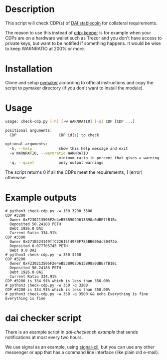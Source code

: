 # Description

This script will check CDP(s) of [DAI stablecoin](https://makerdao.com/dai) for collateral requirements.

The reason to use this instead of [cdp-keeper](https://github.com/makerdao/cdp-keeper) is for example when your CDPs are on a hardware wallet such as Trezor and you don't have access to private keys, but want to be notified if something happens. It would be wise to keep WARNRATIO at 200% or more.

# Installation

Clone and setup [pymaker](https://github.com/makerdao/pymaker) according to official instructions and copy the script to pymaker directory (if you don't want to install the module).

# Usage

```bash
usage: check-cdp.py [-h] [-w WARNRATIO] [-q] CDP [CDP ...]

positional arguments:
  CDP                   CDP id(s) to check

optional arguments:
  -h, --help            show this help message and exit
  -w WARNRATIO, --warnratio WARNRATIO
                        minimum ratio in percent that gives a warning
  -q, --quiet           only output warnings
```

The script returns 0 if all the CDPs meet the requirements, 1 (error) otherwise

# Example outputs

```
# python3 check-cdp.py -w 150 3200 3500
CDP #3200
  Owner 0xF230213506F2e4eB53B902D613B98a0dBE7fB1Bc
  Deposited 50.24188 PETH
  Debt 1926.0 DAI
  Current Ratio 334.91%
CDP #3500
  Owner 0x571E524149ffC22615f49F0F785BB605dc50472b
  Deposited 0.077705745 PETH
  Debt 0.0 DAI
# python3 check-cdp.py -w 350 3200
CDP #3200
  Owner 0xF230213506F2e4eB53B902D613B98a0dBE7fB1Bc
  Deposited 50.24188 PETH
  Debt 1926.0 DAI
  Current Ratio 334.91%
CDP #3200 is 334.91% which is less than 350.00%
# python3 check-cdp.py -w 350 -q 3200
CDP #3200 is 334.91% which is less than 350.00%
# python3 check-cdp.py -w 350 -q 3500 && echo Everything is fine
Everything is fine
```

# dai checker script

There is an example script in *dai-checker.sh.example*
that sends notifications at most every two hours.

We use signal as an example, using
[signal-cli](https://github.com/AsamK/signal-cli), but you can use any
other messenger or app that has a command line interface (like plain old
e-mail).
